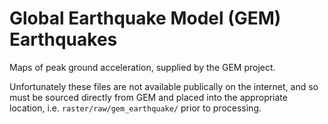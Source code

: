 # Global Earthquake Model (GEM) Earthquakes

Maps of peak ground acceleration, supplied by the GEM project.

Unfortunately these files are not available publically on the internet, and so
must be sourced directly from GEM and placed into the appropriate location, i.e.
`raster/raw/gem_earthquake/` prior to processing.